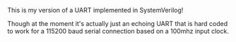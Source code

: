 This is my version of a UART implemented in SystemVerilog!

Though at the moment it's actually just an echoing UART that is hard coded to work for a 115200 baud serial connection based on a 100mhz input clock.

